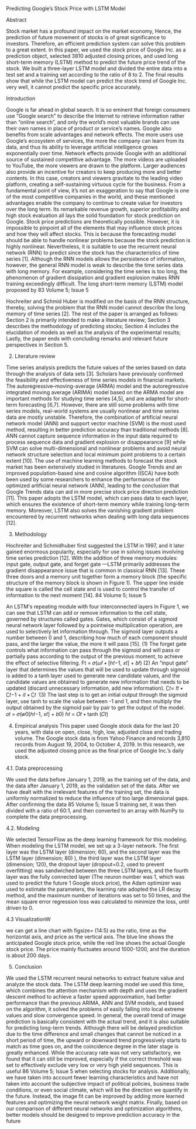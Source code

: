 Predicting Google’s Stock Price with LSTM Model


Abstract 

Stock market has a profound impact on the market economy, Hence, the prediction of future movement of stocks
is of great significance to investors. Therefore, an efficient prediction system can solve this problem to a great extent. In this
paper, we used the stock price of Google Inc. as a prediction object, selected 3810 adjusted closing prices, and used long
short-term memory (LSTM) method to predict the future price trend of the stock. We built a three-layer LSTM model and
divided the entire data into a test set and a training set according to the ratio of 8 to 2. The final results show that while the
LSTM model can predict the stock trend of Google Inc. very well, it cannot predict the specific price accurately.


Introduction


Google is far ahead in global search. It is so eminent that foreign consumers use “Google search” to describe
the Internet to retrieve information rather than “online search”, and only the world’s most valuable brands
can use their own names in place of product or service’s names. Google also benefits from scale advantages
and network effects. The more users use Google’s ecosystem of services, the more the company can learn
from its data, and thus its ability to leverage artificial intelligence grows exponentially over time. Network
effects provide Google with an additional source of sustained competitive advantage. The more videos are
uploaded to YouTube, the more viewers are drawn to the platform. Larger audiences also provide an
incentive for creators to keep producing more and better contents. In this case, creators and viewers
gravitate to the leading video platform, creating a self-sustaining virtuous cycle for the business. From a
fundamental point of view, it’s not an exaggeration to say that Google is one of the most competitive
companies in the world, and these mentioned advantages enable the company to continue to create value
for investors over the long term. Its remarkable revenue growth, superior profitability and high stock
evaluation all lays the solid foundation for stock prediction on Google.
Stock price predictions are theoretically possible. However, it is impossible to pinpoint all of the
elements that may influence stock prices and how they will affect stocks. This is because the forecasting
model should be able to handle nonlinear problems because the stock prediction is highly nonlinear.
Nevertheless, it is suitable to use the recurrent neural network (RNN) to predict since the stock has the
characteristics of time series [1]. Although the RNN models allows the persistence of information, however,
the general RNN model is weak to describe the time series data with long memory. For example,
considering the time series is too long, the phenomenon of gradient dissipation and gradient explosion
makes RNN training exceedingly difficult. The long short-term memory (LSTM) model proposed by
83 Volume 5; Issue 5

Hochreiter and Schmid Huber is modified on the basis of the RNN structure, thereby, solving the problem
that the RNN model cannot describe the long memory of time series [2].
The rest of the paper is arranged as follows: Section 2 is primarily intended to make a literature review;
Section 3 describes the methodology of predicting stocks; Section 4 includes the elucidation of models as
well as the analysis of the experimental results; Lastly, the paper ends with concluding remarks and relevant
future perspectives in Section 5.

2. Literature review

Time series analysis predicts the future values of the series based on data through the analysis of data sets
[3]. Scholars have previously confirmed the feasibility and effectiveness of time series models in financial
markets. The autoregressive–moving-average (ARMA) model and the autoregressive integrated moving
average (ARIMA) model based on the ARMA model are important methods for studying time series [4,5],
and are adapted for short-term forecasting [6,7]. However, there are still some problems with time series
models, real-world systems are usually nonlinear and time series data are mostly unstable. Therefore, the
combination of artificial neural network model (ANN) and support vector machine (SVM) is the most used
method, resulting in better prediction accuracy than traditional methods [8]. ANN cannot capture sequence
information in the input data required to process sequence data and gradient explosion or disappearance [9]
while SVM can solve multi-dimensional and nonlinear problems and avoid neural network structure
selection and local minimum point problems to a certain extent [10].
The use of machine learning methods to forecast the stock market has been extensively studied in
literatures. Google Trends and an improved population-based sine and cosine algorithm (ISCA) have both
been used by some researchers to enhance the performance of the optimized artificial neural network (ANN),
leading to the conclusion that Google Trends data can aid in more precise stock price direction prediction
[11].
This paper adopts the LSTM model, which can pass data to each layer, which ensures the existence of
short-term memory while training long-term memory. Moreover, LSTM also solves the vanishing gradient
problem encountered by recurrent networks when dealing with long data sequences [12].

3. Methodology

Hochreiter and Schmidhuber first suggested the LSTM in 1997, and it later gained enormous popularity,
especially for use in solving issues involving time series prediction [12]. With the addition of three memory
modules: input gate, output gate, and forget gate —LSTM primarily addresses the gradient disappearance
issue that is common in classical RNN [13]. These three doors and a memory unit together form a memory
block (the specific structure of the memory block is shown in Figure 1). The upper line inside the square
is called the cell state and is used to control the transfer of information to the next moment [14].
84 Volume 5; Issue 5

An LSTM's repeating module with four interconnected layers
In Figure 1, we can see that LSTM can add or remove information to the cell state, governed by
structures called gates. Gates, which consist of a sigmoid neural network layer followed by a pointwise
multiplication operation, are used to selectively let information through. The sigmoid layer outputs a
number between 0 and 1, describing how much of each component should pass, and the larger the value,
the more it will pass [15].
(1) The forget gate controls what information can pass through the sigmoid and will pass or partially pass
according to the output of the previous moment, to achieve the effect of selective filtering.
Ft = 𝜎(𝜔𝑓 ∗ [ℎ𝑡−1, 𝑥𝑡] + 𝑏𝑓)
(2) An “input gate” layer that determines the values that will be used to update through sigmoid is added to
a tanh layer used to generate new candidate values, and the candidate values are obtained to generate
new information that needs to be updated (discard unnecessary information, add new information).
∁𝑡= 𝑓𝑡 ∗ ∁𝑡−1 + 𝑖𝑡 ∗ ∁𝑡
̃
(3) The last step is to get an initial output through the sigmoid layer, use tanh to scale the value between -1
and 1, and then multiply the output obtained by the sigmoid pair by pair to get the output of the model.
𝑜𝑡 = 𝜎(𝑤0[ℎ𝑡−1, 𝑥𝑡] + 𝑏0)
ℎ𝑡 = 𝑂𝑡 ∗ tanh (𝐶𝑡)

4. Empirical analysis
This paper used Google stock data for the last 20 years, with data on open, close, high, low, adjusted close
and trading volume. The Google stock data is from Yahoo Finance and records 3,810 records from August
19, 2004, to October 4, 2019. In this research, we used the adjusted closing price as the final price of Google
Inc.’s daily stock.

4.1. Data preprocessing

We used the data before January 1, 2019, as the training set of the data, and the data after January 1, 2019,
as the validation set of the data. After we have dealt with the irrelevant features of the training set, the data
is uniformly normalized to reduce the influence of too large dimensional gaps. After confirming the data
85 Volume 5; Issue 5
training set, it was then divided with a ratio of 60:1, and then converted to an array with NumPy to complete
the data preprocessing.

4.2. Modeling

We selected TensorFlow as the deep learning framework for this modeling. When modeling the LSTM
model, we set up a 3-layer network. The first layer was the LSTM layer (dimension; 60), and the second
layer was the LSTM layer (dimension; 80) ), the third layer was the LSTM layer (dimension; 120), the
dropout layer (dropout=0.2, used to prevent overfitting) was sandwiched between the three LSTM layers,
and the fourth layer was the fully connected layer (The neuron number was 1, which was used to predict
the future 1 Google stock price), the Adam optimizer was used to estimate the parameters, the learning rate
adopted the LR decay method, and the maximum number of iterations was set to 50 times, and the mean
square error regression loss was calculated to minimize the loss, until driven to 0.

4.3  VisualizationW

we can get a line chart with figsize= (14:5) as the ratio, time as the horizontal axis, and
price as the vertical axis. The blue line shows the anticipated Google stock price, while the red line shows
the actual Google stock price. The price mainly fluctuates around 1000-1200, and the duration is about 200
days.


5. Conclusion

We used the LSTM recurrent neural networks to extract feature value and analyze the stock
data. The LSTM deep learning model we used this time, which combines the attention mechanism with
depth and uses the gradient descent method to achieve a faster speed approximation, had better performance
than the previous ARIMA, ANN and SVM models, and based on the algorithm, it solved the problems of
easily falling into local extreme values and slow convergence speed. In general, the overall trend of image
prediction is basically consistent with the actual trend, and it is also suitable for predicting long-term trends.
Although there will be delayed prediction due to the time difference and small changes that cannot be
noticed in a short period of time, the upward or downward trend progressively starts to match as time goes
on, and the coincidence degree in the later stage is greatly enhanced.
While the accuracy rate was not very satisfactory, we found that it can still be improved, especially if
the correct threshold was set to effectively exclude very low or very high yield sequences. This is useful
86 Volume 5; Issue 5
when selecting stocks for analysis. Additionally, we have taken into account fewer learning characteristics
and have not taken into account the subjective impact of political policies, business trade conditions, or
even social climate, which will be the direction we quantify in the future. Instead, the image fit can be
improved by adding more learned features and optimizing the neural network weight matrix. Finally, based
on our comparison of different neural networks and optimization algorithms, better models should be
designed to improve prediction accuracy in the future
